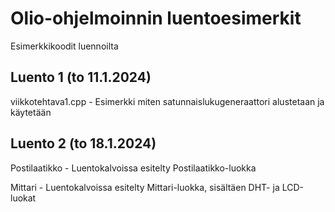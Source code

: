 # Olio-ohjelmoinnin luentoesimerkit
Esimerkkikoodit luennoilta

## Luento 1 (to 11.1.2024)
viikkotehtava1.cpp - Esimerkki miten satunnaislukugeneraattori alustetaan ja käytetään

## Luento 2 (to 18.1.2024)
Postilaatikko - Luentokalvoissa esitelty Postilaatikko-luokka

Mittari - Luentokalvoissa esitelty Mittari-luokka, sisältäen DHT- ja LCD-luokat

